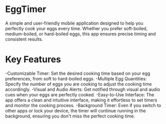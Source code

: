 # EggTimer

A simple and user-friendly mobile application designed to help you perfectly cook your eggs every time. Whether you prefer soft-boiled, medium-boiled, or hard-boiled eggs, this app ensures precise timing and consistent results.

# Key Features

-Customizable Timer: Set the desired cooking time based on your egg preferences, from soft to hard-boiled eggs.
-Multiple Egg Quantities: Specify the number of eggs you are cooking to adjust the cooking time accordingly.
-Visual and Audio Alerts: Get notified through visual and audio cues when your eggs are perfectly cooked.
-Easy-to-Use Interface: The app offers a clean and intuitive interface, making it effortless to set timers and monitor the cooking process.
-Background Timer: Even if you switch to other apps or lock your device, the timer will continue running in the background, ensuring you don't miss the perfect cooking time.
